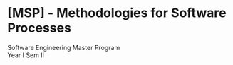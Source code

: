 # \[MSP\] - Methodologies for Software Processes

Software Engineering Master Program <br>
Year I Sem II